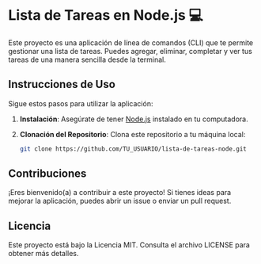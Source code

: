 # Lista de Tareas en Node.js 💻 

Este proyecto es una aplicación de línea de comandos (CLI) que te permite gestionar una lista de tareas. Puedes agregar, eliminar, completar y ver tus tareas de una manera sencilla desde la terminal.

## Instrucciones de Uso

Sigue estos pasos para utilizar la aplicación:

1. **Instalación**: Asegúrate de tener [Node.js](https://nodejs.org/) instalado en tu computadora.

2. **Clonación del Repositorio**: Clona este repositorio a tu máquina local:

   ```bash
   git clone https://github.com/TU_USUARIO/lista-de-tareas-node.git

## Contribuciones
¡Eres bienvenido(a) a contribuir a este proyecto! Si tienes ideas para mejorar la aplicación, puedes abrir un issue o enviar un pull request.

## Licencia
Este proyecto está bajo la Licencia MIT. Consulta el archivo LICENSE para obtener más detalles.

 
